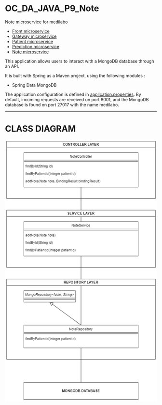# OC_DA_JAVA_P9_Note

Note microservice for medilabo
<ul>
  <li><a href="https://github.com/SimonArduin/OC_DA_JAVA_P9_Front">Front microservice</a></li>
  <li><a href="https://github.com/SimonArduin/OC_DA_JAVA_P9_Gateway">Gateway microservice</a></li>
  <li><a href="https://github.com/SimonArduin/OC_DA_JAVA_P9_Patient">Patient microservice</a></li>
  <li><a href="https://github.com/SimonArduin/OC_DA_JAVA_P9_Prediction">Prediction microservice</a></li>
  <li><a href="https://github.com/SimonArduin/OC_DA_JAVA_P9_Note">Note microservice</a></li>
</ul>

This application allows users to interact with a MongoDB database through an API.

It is built with Spring as a Maven project, using the following modules :
- Spring Data MongoDB

The application configuration is defined in [application.properties](note/src/main/resources/application.properties). By default, incoming requests are received on port 8001, and the MongoDB database is found on port 27017 with the name medilabo.

***
# CLASS DIAGRAM
![Class Diagram](class_diagram.png)
